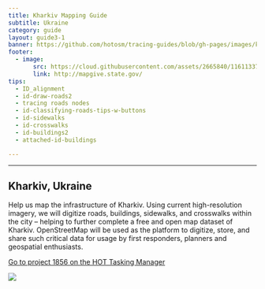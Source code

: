 ```yaml
---
title: Kharkiv Mapping Guide
subtitle: Ukraine
category: guide
layout: guide3-1
banner: https://github.com/hotosm/tracing-guides/blob/gh-pages/images/kharkiv_univ.jpg?raw=true
footer: 
  - image:
       src: https://cloud.githubusercontent.com/assets/2665840/11611337/2ca01dca-9b96-11e5-95f0-153e0811a897.png
       link: http://mapgive.state.gov/
tips:
  - ID_alignment
  - id-draw-roads2
  - tracing roads nodes
  - id-classifying-roads-tips-w-buttons
  - id-sidewalks
  - id-crosswalks
  - id-buildings2
  - attached-id-buildings

---
```


<div id="test" class="col-lg-5 col-sm-6">
<hr class="section-heading-spacer">
<div class="clearfix"></div>


<h2 class="section-heading">Kharkiv, Ukraine</h2>

<p>
Help us map the infrastructure of Kharkiv. Using current high-resolution imagery, we will digitize roads, buildings, sidewalks, and crosswalks within the city – helping to further complete a free and open map dataset of Kharkiv. OpenStreetMap will be used as the platform to digitize, store, and share such critical data for usage by first responders, planners and geospatial enthusiasts.
</p>

<p>
  <a href="https://tasks.hotosm.org/project/1856" target="_blank"> Go to project 1856 on the HOT Tasking Manager</a>
</p>
</div>

<div id="test" class="col-lg-5 col-sm-6 col-lg-offset-1">

<img src="{{site.baseurl}}/images/kharkiv_group.jpg">

</div>
